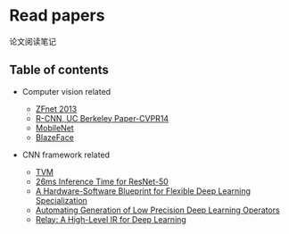 # Read papers
论文阅读笔记

## Table of contents
- Computer vision related
  - [ZFnet 2013](2018/ZFnet.md)
  - [R-CNN, UC Berkeley Paper-CVPR14](2018/RCNN.md)
  - [MobileNet](2018/Mobilenet.md)
  - [BlazeFace](201907/blazeface.md)

- CNN framework related
  - [TVM](201907/tvm.md)
  - [26ms Inference Time for ResNet-50](201907/26ms.md)
  - [A Hardware-Software Blueprint for Flexible Deep Learning Specialization](201907/blueprint.md)
  - [Automating Generation of Low Precision Deep Learning Operators](201908/aglp.md)
  - [Relay: A High-Level IR for Deep Learning](201908/relay.md)
